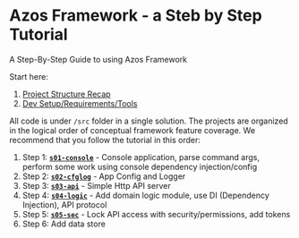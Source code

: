 # Azos Framework - a Steb by Step Tutorial

A Step-By-Step Guide to using Azos Framework

Start here:
1. [Project Structure Recap](/doc/project-structure.md)
2. [Dev Setup/Requirements/Tools](/doc/dev-setup.md)

All code is under `/src` folder in a single solution. 
The projects are organized in the logical order of conceptual framework feature coverage. 
We recommend that you follow the tutorial in this order:
1. Step 1: **[`s01-console`](/src/s01-console)** - Console application, parse command args, perform some work using console dependency injection/config
2. Step 2: **[`s02-cfglog`](/src/s02-cfglog)** - App Config and Logger
3. Step 3: **[`s03-api`]()** - Simple Http API server
4. Step 4: **[`s04-logic`]()** - Add domain logic module, use DI (Dependency Injection), API protocol
8. Step 5: **[`s05-sec`]()** - Lock API access with security/permissions, add tokens
7. Step 6: Add data store

